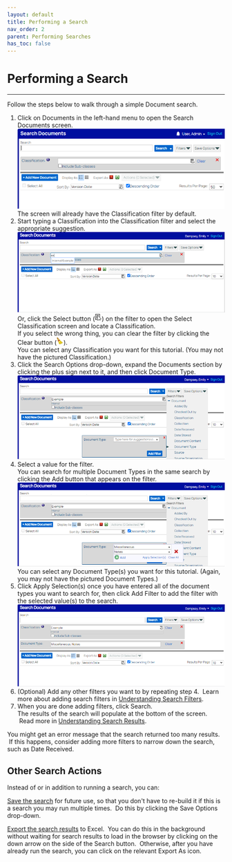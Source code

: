 ```yaml
---
layout: default
title: Performing a Search
nav_order: 2
parent: Performing Searches
has_toc: false
---
```

# Performing a Search
---

Follow the steps below to walk through a simple Document search.

1.  Click on Documents in the left-hand menu to open the Search Documents screen.  
    ![](../../assets/images/blank-search.png)  
    The screen will already have the Classification filter by default.
2.  Start typing a Classification into the Classification filter and select the appropriate suggestion.  
    ![](../../assets/images/tutorial-classification.png)  
    Or, click the Select button (![](../../assets/images/search-icon.png)) on the filter to open the Select Classification screen and locate a Classification.  
    If you select the wrong thing, you can clear the filter by clicking the Clear button (![](../../assets/images/clear-icon.png)).  
    You can select any Classification you want for this tutorial. (You may not have the pictured Classification.)
3.  Click the Search Options drop-down, expand the Documents section by clicking the plus sign next to it, and then click Document Type.  
    ![](../../assets/images/tutorial-doctype.png)
4.  Select a value for the filter.    
    You can search for multiple Document Types in the same search by clicking the Add button that appears on the filter.  
    ![](../../assets/images/tutorial-doctype-values.png)  
    You can select any Document Type(s) you want for this tutorial. (Again, you may not have the pictured Document Types.)
5.  Click Apply Selection(s) once you have entered all of the document types you want to search for, then click Add Filter to add the filter with the selected value(s) to the search.  
    ![](../../assets/images/tutorial-doctype-added.png)
6.  (Optional) Add any other filters you want to by repeating step 4.  Learn more about adding search filters in [Understanding Search Filters](Types_of_Search_Filters.htm).
7.  When you are done adding filters, click Search.  
    The results of the search will populate at the bottom of the screen.  Read more in [Understanding Search Results](Understanding_Search_Results.htm).

You might get an error message that the search returned too many results.  If this happens, consider adding more filters to narrow down the search, such as Date Received.

Other Search Actions
--------------------

Instead of or in addition to running a search, you can:

[Save the search](Saved_Searches_Overview.htm) for future use, so that you don't have to re-build it if this is a search you may run multiple times.  Do this by clicking the Save Options drop-down.

[Export the search results](Exporting_Search_Results.htm) to Excel.  You can do this in the background without waiting for search results to load in the browser by clicking on the down arrow on the side of the Search button.  Otherwise, after you have already run the search, you can click on the relevant Export As icon.